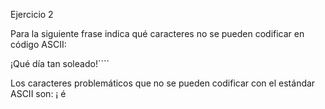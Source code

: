 Ejercicio 2

Para la siguiente frase indica qué caracteres no se pueden codificar en código ASCII:

¡Qué día tan soleado!````


Los caracteres problemáticos que no se pueden codificar con el estándar ASCII son:
¡ 
é 